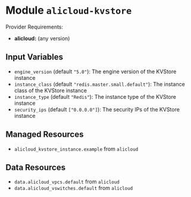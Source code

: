 
# Module `alicloud-kvstore`

Provider Requirements:
* **alicloud:** (any version)

## Input Variables
* `engine_version` (default `"5.0"`): The engine version of the KVStore instance
* `instance_class` (default `"redis.master.small.default"`): The instance class of the KVStore instance
* `instance_type` (default `"Redis"`): The instance type of the KVStore instance
* `security_ips` (default `["0.0.0.0"]`): The security IPs of the KVStore instance

## Managed Resources
* `alicloud_kvstore_instance.example` from `alicloud`

## Data Resources
* `data.alicloud_vpcs.default` from `alicloud`
* `data.alicloud_vswitches.default` from `alicloud`

